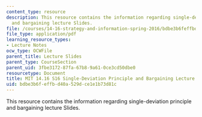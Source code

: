 ```yaml
---
content_type: resource
description: This resource contains the information regarding single-deviation principle
  and bargaining lecture Slides.
file: /courses/14-16-strategy-and-information-spring-2016/bdbe3b6feffbd40a529dce1e1b73d81c_MIT14_16S16_single.pdf
file_type: application/pdf
learning_resource_types:
- Lecture Notes
ocw_type: OCWFile
parent_title: Lecture Slides
parent_type: CourseSection
parent_uid: 3fbe3172-87fa-67b8-9a61-0ce3cd50dbe0
resourcetype: Document
title: MIT 14.16 S16 Single-Deviation Principle and Bargaining Lecture Slides
uid: bdbe3b6f-effb-d40a-529d-ce1e1b73d81c
---
```

This resource contains the information regarding single-deviation principle and bargaining lecture Slides.

